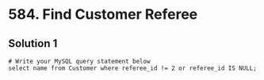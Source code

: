 # 584. Find Customer Referee

## Solution 1

```
# Write your MySQL query statement below
select name from Customer where referee_id != 2 or referee_id IS NULL;
```
